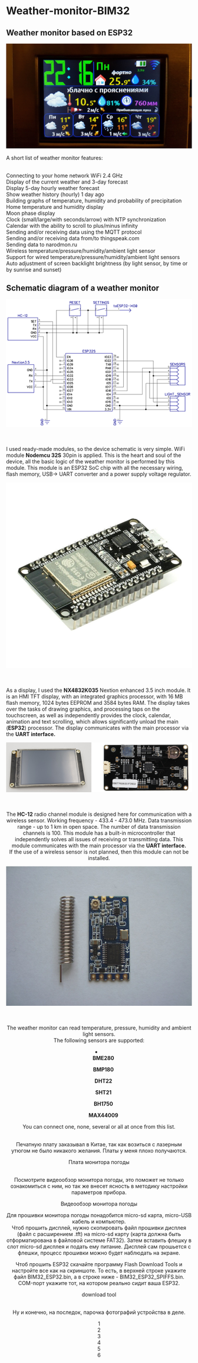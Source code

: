 # Weather-monitor-BIM32
## Weather monitor based on ESP32

<center>
  <img src="/img/20200928_221642.jpg">
</center> 

A short list of weather monitor features:<br><br>

Connecting to your home network WiFi 2.4 GHz<br>
Display of the current weather and 3-day forecast<br>
Display 5-day hourly weather forecast<br>
Show weather history (hourly) 1 day ago<br>
Building graphs of temperature, humidity and probability of precipitation<br>
Home temperature and humidity display<br>
Moon phase display<br>
Clock (small/large/with seconds/arrow) with NTP synchronization<br>
Calendar with the ability to scroll to plus/minus infinity<br>
Sending and/or receiving data using the MQTT protocol<br>
Sending and/or receiving data from/to thingspeak.com<br>
Sending data to narodmon.ru<br>
Wireless temperature/pressure/humidity/ambient light sensor<br>
Support for wired temperature/pressure/humidity/ambient light sensors<br>
Auto adjustment of screen backlight brightness (by light sensor, by time or by sunrise and sunset)<br>

## Schematic diagram of a weather monitor<br>
<center>
  <img src="/img/BIM32schematic.png">
</center><br><br>

I used ready-made modules, so the device schematic is very simple. WiFi module <b>Nodemcu 32S</b> 30pin is applied.
This is the heart and soul of the device, all the basic logic of the weather monitor is performed by this module. This module is an ESP32 SoC chip with all the necessary wiring, flash memory, USB-> UART converter and a power supply voltage regulator.<br>

<center>
  <img src="/img/NodeMCU-32S-Lua-WiFi-IoT-Entwicklung-Board-Serielle-WiFi-Modul-ESP32-38PIN-30PIN-ESP32-ESP32S-Entwicklung.jpg_960x960.jpg">
</center><br><br>

As a display, I used the <b>NX4832K035</b> Nextion enhanced 3.5 inch module. It is an HMI TFT display, with an integrated graphics processor,
with 16 MB flash memory, 1024 bytes EEPROM and 3584 bytes RAM. The display takes over the tasks of drawing graphics, and processing
taps on the touchscreen, as well as independently provides the clock, calendar, animation and text scrolling, which allows
significantly unload the main (<b>ESP32</b>) processor. The display communicates with the main processor via the <b>UART interface.</b>

<center>
  <img src="/img/NX4832K035-1.jpg">
<center><br><br>

The <b>HC-12</b> radio channel module is designed here for communication with a wireless sensor. Working frequency - 433.4 - 473.0 MHz.
Data transmission range - up to 1 km in open space. The number of data transmission channels is 100.
This module has a built-in microcontroller that independently solves all issues of receiving or transmitting data.
This module communicates with the main processor via the <b>UART interface.</b><br>
If the use of a wireless sensor is not planned, then this module can not be installed.<br>

<center>
  <img src="/img/review26-3.jpg">
</center><br><br>

The weather monitor can read temperature, pressure, humidity and ambient light sensors.<br>
The following sensors are supported:<br>
<li>
  <ul><b>BME280</b></ul>
  <ul><b>BMP180</b></ul>
  <ul><b>DHT22</b></ul>
  <ul><b>SHT21</b></ul>
  <ul><b>BH1750</b></ul>
  <ul><b>MAX44009</b></ul>
</li>
You can connect one, none, several or all at once from this list.<br><br>

Печатную плату заказывал в Китае, так как возиться с лазерным утюгом не было никакого желания. Платы у меня плохо получаются.<br>

Плата монитора погоды<br><br>

Посмотрите видеообзор монитора погоды, это поможет не только ознакомиться с ним, но так же внесет ясность в методику настройки параметров прибора.<br>

Видеообзор монитора погоды

Для прошивки монитора погоды понадобится micro-sd карта, micro-USB кабель и компьютер.<br>
Чтоб прошить дисплей, нужно скопировать файл прошивки дисплея (файл с расширением .tft) на micro-sd карту 
(карта должна быть отформатирована в файловой системе FAT32). Затем вставить флешку в слот micro-sd дисплея 
и подать ему питание. Дисплей сам прошьется с флешки, процесс прошивки можно будет наблюдать на экране.<br>

Чтоб прошить ESP32 скачайте программу Flash Download Tools и настройте все как на скриншоте. То есть, в верхней 
строке укажите файл BIM32_ESP32.bin, а в строке ниже - BIM32_ESP32_SPIFFS.bin. COM-порт укажите тот, на 
котором реально сидит ваша ESP32. <br>

download tool<br><br>

Ну и конечно, на последок, парочка фотографий устройства в деле.<br>

1<br>
2<br>
3<br>
4<br>
5<br>
6<br><br>
